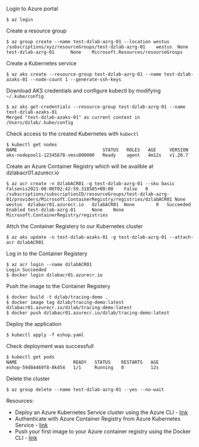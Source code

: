 Login to Azure portal
```
$ az login
```

Create a resource group
```
$ az group create --name test-dzlab-azrg-01 --location westus
/subscriptions/xyz/resourceGroups/test-dzlab-azrg-01	westus	None	test-dzlab-azrg-01		None	Microsoft.Resources/resourceGroups
```

Create a Kubernetes service
```
$ az aks create --resource-group test-dzlab-azrg-01 --name test-dzlab-azaks-01 --node-count 1 --generate-ssh-keys
```

Download AKS credentials and configure kubectl by modifying `~/.kube/config`
```
$ az aks get-credentials --resource-group test-dzlab-azrg-01 --name test-dzlab-azaks-01
Merged "test-dzlab-azaks-01" as current context in /Users/dzlab/.kube/config
```
Check access to the created Kubernetes with `kubectl`
```
$ kubectl get nodes
NAME                                STATUS   ROLES   AGE     VERSION
aks-nodepool1-12345678-vmss000000   Ready    agent   4m12s   v1.20.7
```

Create an Azure Container Registry which will be availble at dzlabacr01.azurecr.io
```
$ az acr create -n dzlabACR01 -g test-dzlab-azrg-01 --sku basic
Falsenis2021-08-06T02:42:59.318585+00:00	False	0		/subscriptions/subscriptionID/resourceGroups/test-dzlab-azrg-01/providers/Microsoft.ContainerRegistry/registries/dzlabACR01	None	westus	dzlabacr01.azurecr.io	dzlabACR01	None		0	Succeeded	Enabled	test-dzlab-azrg-01		None	None			Microsoft.ContainerRegistry/registries
```

Attch the Container Registery to our Kubernetes cluster
```
$ az aks update -n test-dzlab-azaks-01 -g test-dzlab-azrg-01 --attach-acr dzlabACR01
```

Log in to the Container Registery
```
$ az acr login --name dzlabACR01
Login Succeeded
$ docker login dzlabacr01.azurecr.io
```

Push the image to the Container Registery
```
$ docker build -t dzlab/tracing-demo .
$ docker image tag dzlab/tracing-demo:latest dzlabacr01.azurecr.io/dzlab/tracing-demo:latest
$ docker push dzlabacr01.azurecr.io/dzlab/tracing-demo:latest
```

Deploy the application
```
$ kubectl apply -f eshop.yaml
```

Check deployment was successfull
```
$ kubectl get pods
NAME                     READY   STATUS    RESTARTS   AGE
eshop-59d84469f8-8kd54   1/1     Running   0          12s
```

Delete the cluster
```
$ az group delete --name test-dzlab-azrg-01 --yes --no-wait
```

Resources:
- Deploy an Azure Kubernetes Service cluster using the Azure CLI - [link](https://docs.microsoft.com/en-us/azure/aks/kubernetes-walkthrough)
- Authenticate with Azure Container Registry from Azure Kubernetes Service - [link](https://docs.microsoft.com/en-us/azure/aks/cluster-container-registry-integration)
- Push your first image to your Azure container registry using the Docker CLI - [link](https://docs.microsoft.com/en-us/azure/container-registry/container-registry-get-started-docker-cli)